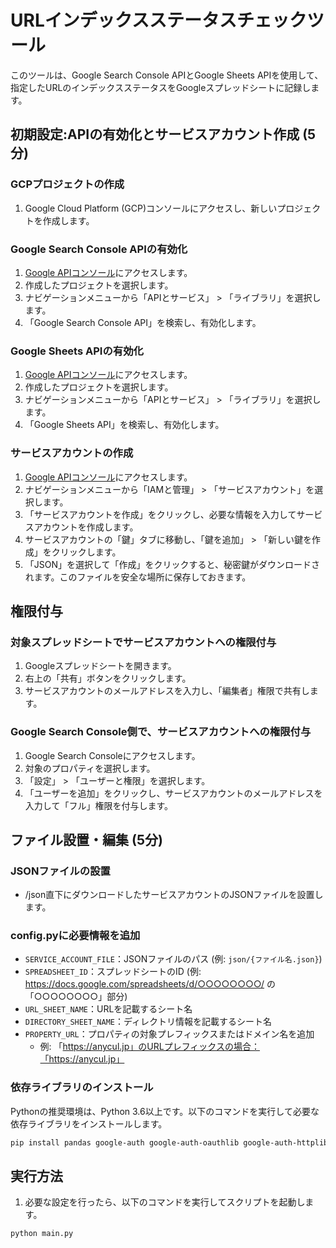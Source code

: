 # URLインデックスステータスチェックツール

このツールは、Google Search Console APIとGoogle Sheets APIを使用して、指定したURLのインデックスステータスをGoogleスプレッドシートに記録します。

## 初期設定:APIの有効化とサービスアカウント作成 (5分)

### GCPプロジェクトの作成

1. Google Cloud Platform (GCP)コンソールにアクセスし、新しいプロジェクトを作成します。

### Google Search Console APIの有効化

1. [Google APIコンソール](https://console.developers.google.com/)にアクセスします。
2. 作成したプロジェクトを選択します。
3. ナビゲーションメニューから「APIとサービス」 > 「ライブラリ」を選択します。
4. 「Google Search Console API」を検索し、有効化します。

### Google Sheets APIの有効化

1. [Google APIコンソール](https://console.developers.google.com/)にアクセスします。
2. 作成したプロジェクトを選択します。
3. ナビゲーションメニューから「APIとサービス」 > 「ライブラリ」を選択します。
4. 「Google Sheets API」を検索し、有効化します。

### サービスアカウントの作成

1. [Google APIコンソール](https://console.developers.google.com/)にアクセスします。
2. ナビゲーションメニューから「IAMと管理」 > 「サービスアカウント」を選択します。
3. 「サービスアカウントを作成」をクリックし、必要な情報を入力してサービスアカウントを作成します。
4. サービスアカウントの「鍵」タブに移動し、「鍵を追加」 > 「新しい鍵を作成」をクリックします。
5. 「JSON」を選択して「作成」をクリックすると、秘密鍵がダウンロードされます。このファイルを安全な場所に保存しておきます。

## 権限付与

### 対象スプレッドシートでサービスアカウントへの権限付与

1. Googleスプレッドシートを開きます。
2. 右上の「共有」ボタンをクリックします。
3. サービスアカウントのメールアドレスを入力し、「編集者」権限で共有します。

### Google Search Console側で、サービスアカウントへの権限付与

1. Google Search Consoleにアクセスします。
2. 対象のプロパティを選択します。
3. 「設定」 > 「ユーザーと権限」を選択します。
4. 「ユーザーを追加」をクリックし、サービスアカウントのメールアドレスを入力して「フル」権限を付与します。

## ファイル設置・編集 (5分)

### JSONファイルの設置

- /json直下にダウンロードしたサービスアカウントのJSONファイルを設置します。

### config.pyに必要情報を追加

- `SERVICE_ACCOUNT_FILE`：JSONファイルのパス (例: `json/{ファイル名.json}`)
- `SPREADSHEET_ID`：スプレッドシートのID (例: https://docs.google.com/spreadsheets/d/○○○○○○○○/ の「○○○○○○○○」部分)
- `URL_SHEET_NAME`：URLを記載するシート名
- `DIRECTORY_SHEET_NAME`：ディレクトリ情報を記載するシート名
- `PROPERTY_URL`：プロパティの対象プレフィックスまたはドメイン名を追加
  - 例: 「https://anycul.jp」のURLプレフィックスの場合：「https://anycul.jp」

### 依存ライブラリのインストール

Pythonの推奨環境は、Python 3.6以上です。以下のコマンドを実行して必要な依存ライブラリをインストールします。

```sh
pip install pandas google-auth google-auth-oauthlib google-auth-httplib2 google-api-python-client
``````

## 実行方法

1. 必要な設定を行ったら、以下のコマンドを実行してスクリプトを起動します。

```sh
python main.py